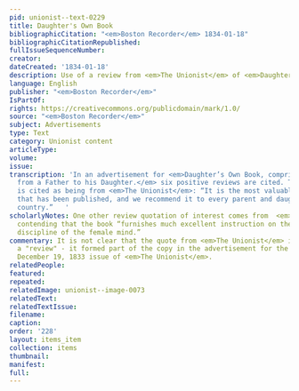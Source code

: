 ```yaml
---
pid: unionist--text-0229
title: Daughter's Own Book
bibliographicCitation: "<em>Boston Recorder</em> 1834-01-18"
bibliographicCitationRepublished: 
fullIssueSequenceNumber: 
creator: 
dateCreated: '1834-01-18'
description: Use of a review from <em>The Unionist</em> of <em>Daughter's Own Book</em>
language: English
publisher: "<em>Boston Recorder</em>"
IsPartOf: 
rights: https://creativecommons.org/publicdomain/mark/1.0/
source: "<em>Boston Recorder</em>"
subject: Advertisements
type: Text
category: Unionist content
articleType: 
volume: 
issue: 
transcription: 'In an advertisement for <em>Daughter’s Own Book, comprising letters
  from a Father to his Daughter.</em> six positive reviews are cited. The final one
  is cited as being from <em>The Unionist</em>: “It is the most valuable treatise
  that has been published, and we recommend it to every parent and daughter in our
  country.”   '
scholarlyNotes: One other review quotation of interest comes from  <em>Zion’s Herald</em>,
  contending that the book “furnishes much excellent instruction on the culture and
  discipline of the female mind.”
commentary: It is not clear that the quote from <em>The Unionist</em> is really from
  a "review" - it formed part of the copy in the advertisement for the book in the
  December 19, 1833 issue of <em>The Unionist</em>.
relatedPeople: 
featured: 
repeated: 
relatedImage: unionist--image-0073
relatedText: 
relatedTextIssue: 
filename: 
caption: 
order: '228'
layout: items_item
collection: items
thumbnail: 
manifest: 
full: 
---
```

